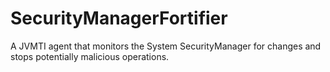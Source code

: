 SecurityManagerFortifier
========================

A JVMTI agent that monitors the System SecurityManager for changes and stops potentially malicious operations.
